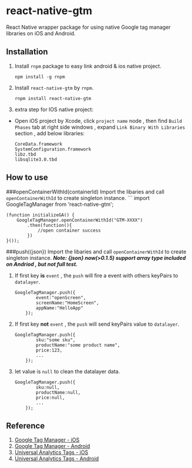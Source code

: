 # react-native-gtm
React Native wrapper package for using native Google tag manager libraries on iOS and Android.

## Installation


1. Install `rnpm` package to easy link android & ios native project.

    ```
    npm install -g rnpm 
    ```

2. Install `react-native-gtm` by  `rnpm`.

    ```
    rnpm install react-native-gtm
    ```

3. extra step for IOS native project: 

- Open iOS project by Xcode, click `project name` node , then find `Build Phases` tab at right side windows , expand `Link Binary With Libraries` section , add below libraries:
    
    ```
    CoreData.framework
    SystemConfiguration.framework
    libz.tbd
    libsqlite3.0.tbd
    ```

## How to use

###openContainerWithId(containerId)
Import the libaries and call `openContainerWithId` to create singleton instance.
    ```
    import GoogleTagManager from 'react-native-gtm';
    
    (function initializeGA() {
	    GoogleTagManager.openContainerWithId("GTM-XXXX")
	        .then(function(){
	            //open container success
	        })
    }());
    
 
###push({json})
Import the libaries and call `openContainerWithId` to create singleton instance.  ***Note: {json} now(>0.1.5) support array type included on Andriod , but not full test.***

1. If first key **is** `event` , the `push` will fire a event with others keyPairs to `datalayer`. 

    ```
    GoogleTagManager.push({
            event:"openScreen",
            screenName:"HomeScreen",
            appName:"HelloApp"
        });
    ```
    
2. If first key **not** `event` , the `push` will send keyPairs value to `datalayer`. 

    ```
    GoogleTagManager.push({
            sku:"some sku",
            productName:"some product name",
            price:123,
            ...
        });
    ```

3. let value is `null` to clean the datalayer data. 

    ```
    GoogleTagManager.push({
            sku:null,
            productName:null,
            price:null,
            ...
        });
    ```

 
## Reference
1. [Google Tag Manager - iOS](https://developers.google.com/tag-manager/ios/v3/)
2. [Google Tag Manager - Android](https://developers.google.com/tag-manager/android/v4/#getting-started)
3. [Universal Analytics Tags - iOS](https://developers.google.com/tag-manager/ios/v3/ua)
4. [Universal Analytics Tags - Android](https://developers.google.com/tag-manager/android/v4/ua)


